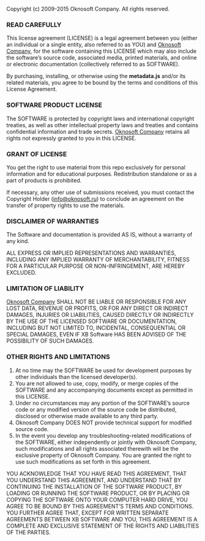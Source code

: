 Copyright (c) 2009-2015 Oknosoft Company.
All rights reserved.

### READ CAREFULLY
This license agreement (LICENSE) is a legal agreement between you (either an individual or a single entity, also referred to as YOU) and [Oknosoft Company](http://www.oknosoft.ru), for the software containing this LICENSE which may also include the software’s source code, associated media, printed materials, and online or electronic documentation (collectively referred to as SOFTWARE).

By purchasing, installing, or otherwise using the **metadata.js** and/or its related materials, you agree to be bound by the terms and conditions of this License Agreement.

### SOFTWARE PRODUCT LICENSE
The SOFTWARE is protected by copyright laws and international copyright treaties, as well as other intellectual property laws and treaties and contains confidential information and trade secrets. [Oknosoft Company](http://www.oknosoft.ru) retains all rights not expressly granted to you in this LICENSE.

### GRANT OF LICENSE
You get the right to use material from this repo exclusively for personal information and for educational purposes. Redistribution standalone or as a part of products is prohibited.

If necessary, any other use of submissions received, you must contact the Copyright Holder (info@oknosoft.ru) to conclude an agreement on the transfer of property rights to use the materials.

### DISCLAIMER OF WARRANTIES
The Software and documentation is provided AS IS, without a warranty of any kind.

ALL EXPRESS OR IMPLIED REPRESENTATIONS AND WARRANTIES, INCLUDING ANY IMPLIED WARRANTY OF MERCHANTABILITY, FITNESS FOR A PARTICULAR PURPOSE OR NON-INFRINGEMENT, ARE HEREBY EXCLUDED.

### LIMITATION OF LIABILITY
[Oknosoft Company](http://www.oknosoft.ru) SHALL NOT BE LIABLE OR RESPONSIBLE FOR ANY LOST DATA, REVENUE OR PROFITS, OR FOR ANY DIRECT OR INDIRECT DAMAGES, INJURIES OR LIABILITIES, CAUSED DIRECTLY OR INDIRECTLY BY THE USE OF THE LICENSED SOFTWARE OR DOCUMENTATION, INCLUDING BUT NOT LIMITED TO, INCIDENTAL, CONSEQUENTIAL OR SPECIAL DAMAGES, EVEN IF XB Software HAS BEEN ADVISED OF THE POSSIBILITY OF SUCH DAMAGES.

### OTHER RIGHTS AND LIMITATIONS
1. At no time may the SOFTWARE be used for development purposes by other individuals than the licensed developer(s).
2. You are not allowed to use, copy, modify, or merge copies of the SOFTWARE and any accompanying documents except as permitted in this LICENSE.
3. Under no circumstances may any portion of the SOFTWARE’s source code or any modified version of the source code be distributed, disclosed or otherwise made available to any third party.
4. Oknosoft Company DOES NOT provide technical support for modified source code.
5. In the event you develop any troubleshooting-related modifications of the SOFTWARE, either independently or jointly with Oknosoft Company, such modifications and all rights associated therewith will be the exclusive property of Oknosoft Company. You are granted the right to use such modifications as set forth in this agreement.

YOU ACKNOWLEDGE THAT YOU HAVE READ THIS AGREEMENT, THAT YOU UNDERSTAND THIS AGREEMENT, AND UNDERSTAND THAT BY CONTINUING THE INSTALLATION OF THE SOFTWARE PRODUCT, BY LOADING OR RUNNING THE SOFTWARE PRODUCT, OR BY PLACING OR COPYING THE SOFTWARE ONTO YOUR COMPUTER HARD DRIVE, YOU AGREE TO BE BOUND BY THIS AGREEMENT’S TERMS AND CONDITIONS. YOU FURTHER AGREE THAT, EXCEPT FOR WRITTEN SEPARATE AGREEMENTS BETWEEN XB SOFTWARE AND YOU, THIS AGREEMENT IS A COMPLETE AND EXCLUSIVE STATEMENT OF THE RIGHTS AND LIABILITIES OF THE PARTIES.
